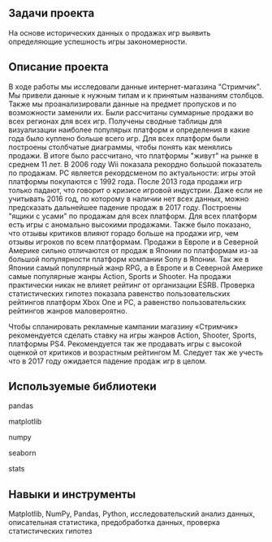 ## Задачи проекта
На основе исторических данных о продажах игр выявить определяющие успешность игры закономерности. 

## Описание проекта
В ходе работы мы исследовали данные интернет-магазина "Стримчик". Мы привели данные к нужным типам и к принятым названиям столбцов. Также мы проанализировали данные на предмет пропусков и по возможности заменили их. Были рассчитаны суммарные продажи во всех регионах для всех игр. Получены сводные таблицы для визуализации наиболее популярых платформ и определения в какие года было куплено больше всего игр. Для всех платформ были построены столбчатые диаграммы, чтобы понять как менялись продажи. В итоге было рассчитано, что платформы "живут" на рынке в среднем 11 лет. В 2006 году Wii показала рекордно большой показатель по продажам. PС является рекордсменом по актуальности: игры этой платформы покупаются с 1992 года. После 2013 года продажи игр только падают, что говорит о кризисе игровой индустрии. Даже если не учитывать 2016 год, по которому в наличии нет всех данных, можно предсказать дальнейшее падение продаж в 2017 году. Построены "ящики с усами" по продажам для всех платформ. Для всех платформ есть игры с аномально высокими продажами. Также было показано, что отзывы критиков влияют горадо больше на продажи игр, чем отзывы игроков по всем платформам. Продажи в Европе и в Северной Америке сильно отличаются от продаж в Японии по платформам из-за большой популярности платформ компании Sony в Японии. Так же в Японии самый популярный жанр RPG, а в Европе и в Северной Америке самые популярные жанры Action, Sports и Shooter. На продажи практически никак не влияет рейтинг от организации ESRB. Проверка статистических гипотез показала равенство пользовательских рейтингов платформ Xbox One и PC, а равенство пользовательских рейтингов жанров маловероятно.

Чтобы спланировать рекламные кампании магазину «Стримчик» рекомендуется сделать ставку на игры жанров Action, Shooter, Sports, платформы PS4. Рекомендуется так же продавать игры с высокой оценкой от критиков и возрастным рейтингом M. Следует так же учесть что в 2017 году ожидается падение продаж игр в целом.

## Используемые библиотеки
pandas

matplotlib

numpy

seaborn

stats
## Навыки и инструменты
Matplotlib, NumPy, Pandas, Python, исследовательский анализ данных, описательная статистика, предобработка данных, проверка статистических гипотез

